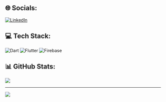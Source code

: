 
## 🌐 Socials:
[![LinkedIn](https://img.shields.io/badge/LinkedIn-%230077B5.svg?logo=linkedin&logoColor=white)](https://linkedin.com/in/jamesldr) 

## 💻 Tech Stack:
![Dart](https://img.shields.io/badge/dart-%230175C2.svg?style=for-the-badge&logo=dart&logoColor=white) ![Flutter](https://img.shields.io/badge/Flutter-%2302569B.svg?style=for-the-badge&logo=Flutter&logoColor=white) ![Firebase](https://img.shields.io/badge/firebase-%23039BE5.svg?style=for-the-badge&logo=firebase)

## 📊 GitHub Stats:
![](https://github-readme-stats.vercel.app/api/top-langs/?username=jamesldr&theme=dracula&hide_border=true&include_all_commits=false&count_private=true&layout=compact)


---
[![](https://visitcount.itsvg.in/api?id=jamesldr&icon=0&color=12)](https://visitcount.itsvg.in)

<!-- Proudly created with GPRM ( https://gprm.itsvg.in ) -->
